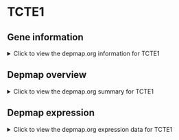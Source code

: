 <h1>TCTE1</h1>

<h2>Gene information</h2>
<details>
  <summary>Click to view the depmap.org information for TCTE1</summary>
  <iframe src="https://depmap.org/portal/gene/TCTE1?tab=about" style="border:none;width:100%;height:800px"></iframe>
</details>

<h2>Depmap overview</h2>
<details>
  <summary>Click to view the depmap.org summary for TCTE1</summary>
  <iframe src="https://depmap.org/portal/gene/TCTE1?tab=overview" style="border:none;width:100%;height:800px"></iframe>
</details>

<h2>Depmap expression</h2>
<details>
  <summary>Click to view the depmap.org expression data for TCTE1</summary>
  <iframe src="https://depmap.org/portal/gene/TCTE1?tab=characterization" style="border:none;width:100%;height:800px"></iframe>
</details>


<!--
<h2>Reactome Pathway diagram</h2>
<details>
  <summary>Click to view Reactome pathway for TCTE1</summary>
  PNAME
</details>
-->


